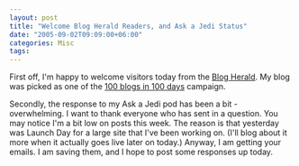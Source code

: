 ```yaml
---
layout: post
title: "Welcome Blog Herald Readers, and Ask a Jedi Status"
date: "2005-09-02T09:09:00+06:00"
categories: Misc 
tags: 
---
```


First off, I'm happy to welcome visitors today from the <a href="http://www.blogherald.com/">Blog Herald</a>. My blog was picked as one of the <a href="http://www.blogherald.com/2005/09/02/100-blogs-in-100-days-day-12-jedi-master/">100 blogs in 100 days</a> campaign. 

Secondly, the response to my Ask a Jedi pod has been a bit - overwhelming. I want to thank everyone who has sent in a question. You may notice I'm a bit low on posts this week. The reason is that yesterday was Launch Day for a large site that I've been working on. (I'll blog about it more when it actually goes live later on today.) Anyway, I am getting your emails. I am saving them, and I hope to post some responses up today.